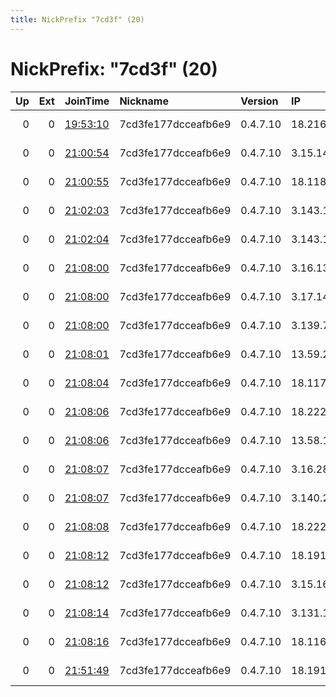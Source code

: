 ```yaml
---
title: NickPrefix "7cd3f" (20)
---
```


# NickPrefix: "7cd3f" (20)

|   Up |   Ext | JoinTime                                                                                              | Nickname            | Version   | IP             | AS        | CC   |   ORp |   Dirp | OS    | Contact   |   eFamMembers |
|-----:|------:|:------------------------------------------------------------------------------------------------------|:--------------------|:----------|:---------------|:----------|:-----|------:|-------:|:------|:----------|--------------:|
|    0 |     0 | [19:53:10](https://nusenu.github.io/OrNetStats/w/relay/9874ACE75C462D2856D87497FED922B10761E38E.html) | 7cd3fe177dcceafb6e9 | 0.4.7.10  | 18.216.177.94  | AMAZON-02 | us   |   443 |      0 | Linux | None      |             1 |
|    0 |     0 | [21:00:54](https://nusenu.github.io/OrNetStats/w/relay/0CE567FB75532C894FB777759719610EF8E94D9C.html) | 7cd3fe177dcceafb6e9 | 0.4.7.10  | 3.15.147.193   | AMAZON-02 | us   |   443 |      0 | Linux | None      |             1 |
|    0 |     0 | [21:00:55](https://nusenu.github.io/OrNetStats/w/relay/F759066E5D4707289ACFC07A4045E854C6DE48A9.html) | 7cd3fe177dcceafb6e9 | 0.4.7.10  | 18.118.255.145 | AMAZON-02 | us   |   443 |      0 | Linux | None      |             1 |
|    0 |     0 | [21:02:03](https://nusenu.github.io/OrNetStats/w/relay/7260A99D13AB9F777D354CFDD4E8A57F2907DFDF.html) | 7cd3fe177dcceafb6e9 | 0.4.7.10  | 3.143.144.61   | AMAZON-02 | us   |   443 |      0 | Linux | None      |             1 |
|    0 |     0 | [21:02:04](https://nusenu.github.io/OrNetStats/w/relay/C156DC575F98A39586F26C892394D04AD1DBE1AF.html) | 7cd3fe177dcceafb6e9 | 0.4.7.10  | 3.143.112.212  | AMAZON-02 | us   |   443 |      0 | Linux | None      |             1 |
|    0 |     0 | [21:08:00](https://nusenu.github.io/OrNetStats/w/relay/0648991AE764FB9D351E27FAA44A8E147C29D770.html) | 7cd3fe177dcceafb6e9 | 0.4.7.10  | 3.16.131.173   | AMAZON-02 | us   |   443 |      0 | Linux | None      |             1 |
|    0 |     0 | [21:08:00](https://nusenu.github.io/OrNetStats/w/relay/496E8FBADC0FCC448BFEE436BC4C555358137E30.html) | 7cd3fe177dcceafb6e9 | 0.4.7.10  | 3.17.144.119   | AMAZON-02 | us   |   443 |      0 | Linux | None      |             1 |
|    0 |     0 | [21:08:00](https://nusenu.github.io/OrNetStats/w/relay/B7878DAE325EDB94F4A414B095F876A9311F7F11.html) | 7cd3fe177dcceafb6e9 | 0.4.7.10  | 3.139.77.2     | AMAZON-02 | us   |   443 |      0 | Linux | None      |             1 |
|    0 |     0 | [21:08:01](https://nusenu.github.io/OrNetStats/w/relay/2AC5E8CE162659A46B349F0CB9682A8DA70343CF.html) | 7cd3fe177dcceafb6e9 | 0.4.7.10  | 13.59.222.251  | AMAZON-02 | us   |   443 |      0 | Linux | None      |             1 |
|    0 |     0 | [21:08:04](https://nusenu.github.io/OrNetStats/w/relay/B1214AD93F8DE93526A9B3A07F8B9391FE616EFC.html) | 7cd3fe177dcceafb6e9 | 0.4.7.10  | 18.117.243.143 | AMAZON-02 | us   |   443 |      0 | Linux | None      |             1 |
|    0 |     0 | [21:08:06](https://nusenu.github.io/OrNetStats/w/relay/112B0009E03C8A45FED2EBEDAC51AEFC15845179.html) | 7cd3fe177dcceafb6e9 | 0.4.7.10  | 18.222.223.125 | AMAZON-02 | us   |   443 |      0 | Linux | None      |             1 |
|    0 |     0 | [21:08:06](https://nusenu.github.io/OrNetStats/w/relay/EB08BE36014DB2115D6EEAD6BA0DD8C91C486446.html) | 7cd3fe177dcceafb6e9 | 0.4.7.10  | 13.58.165.96   | AMAZON-02 | us   |   443 |      0 | Linux | None      |             1 |
|    0 |     0 | [21:08:07](https://nusenu.github.io/OrNetStats/w/relay/27616586A200F0BED262750AAFD1DED290A269B9.html) | 7cd3fe177dcceafb6e9 | 0.4.7.10  | 3.16.28.56     | AMAZON-02 | us   |   443 |      0 | Linux | None      |             1 |
|    0 |     0 | [21:08:07](https://nusenu.github.io/OrNetStats/w/relay/C6E2298611B8362954D95652682AA6E38B77581F.html) | 7cd3fe177dcceafb6e9 | 0.4.7.10  | 3.140.253.101  | AMAZON-02 | us   |   443 |      0 | Linux | None      |             1 |
|    0 |     0 | [21:08:08](https://nusenu.github.io/OrNetStats/w/relay/4FF95FAA3B5B364AC5084978EE636B81C867F0E3.html) | 7cd3fe177dcceafb6e9 | 0.4.7.10  | 18.222.130.73  | AMAZON-02 | us   |   443 |      0 | Linux | None      |             1 |
|    0 |     0 | [21:08:12](https://nusenu.github.io/OrNetStats/w/relay/C633977015E59E051D3A4C0FC9957573CF6CE6CD.html) | 7cd3fe177dcceafb6e9 | 0.4.7.10  | 18.191.170.179 | AMAZON-02 | us   |   443 |      0 | Linux | None      |             1 |
|    0 |     0 | [21:08:12](https://nusenu.github.io/OrNetStats/w/relay/D15834AF09CA164DA2205C042A9E6ADFB13994D4.html) | 7cd3fe177dcceafb6e9 | 0.4.7.10  | 3.15.162.36    | AMAZON-02 | us   |   443 |      0 | Linux | None      |             1 |
|    0 |     0 | [21:08:14](https://nusenu.github.io/OrNetStats/w/relay/1493A6F3D1E735907A687F8C616C0782AA764C89.html) | 7cd3fe177dcceafb6e9 | 0.4.7.10  | 3.131.153.171  | AMAZON-02 | us   |   443 |      0 | Linux | None      |             1 |
|    0 |     0 | [21:08:16](https://nusenu.github.io/OrNetStats/w/relay/19F671BA75AD233BDC9151064BCFF93286BC1B5F.html) | 7cd3fe177dcceafb6e9 | 0.4.7.10  | 18.116.73.3    | AMAZON-02 | us   |   443 |      0 | Linux | None      |             1 |
|    0 |     0 | [21:51:49](https://nusenu.github.io/OrNetStats/w/relay/1E6FAED23714E7E7EB685B78F354597284740C18.html) | 7cd3fe177dcceafb6e9 | 0.4.7.10  | 18.191.77.44   | AMAZON-02 | us   |   443 |      0 | Linux | None      |             1 |
